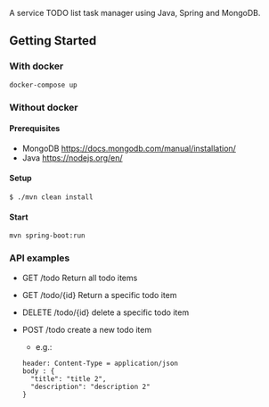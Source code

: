 A service TODO list task manager using Java, Spring and MongoDB.

## Getting Started

### With docker
```
docker-compose up
```
### Without docker
#### Prerequisites

- MongoDB https://docs.mongodb.com/manual/installation/
- Java https://nodejs.org/en/

#### Setup
```
$ ./mvn clean install
```

#### Start
```
mvn spring-boot:run
```

### API examples

- GET /todo Return all todo items

- GET /todo/{id} Return a specific todo item

- DELETE /todo/{id} delete a specific todo item

- POST /todo create a new todo item
  - e.g.:
  
  ```
  header: Content-Type = application/json
  body : {
	"title": "title 2",
	"description": "description 2"
  }
  ```